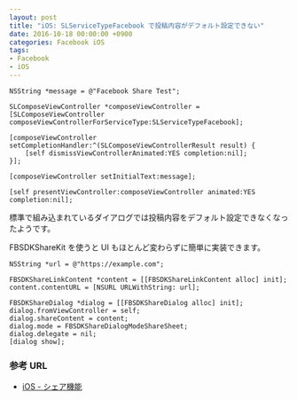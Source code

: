 ```yaml
---
layout: post
title: "iOS: SLServiceTypeFacebook で投稿内容がデフォルト設定できない"
date: 2016-10-18 00:00:00 +0900
categories: Facebook iOS
tags:
- Facebook
- iOS
---
```



    NSString *message = @"Facebook Share Test";

    SLComposeViewController *composeViewController = [SLComposeViewController composeViewControllerForServiceType:SLServiceTypeFacebook];

    [composeViewController setCompletionHandler:^(SLComposeViewControllerResult result) {
        [self dismissViewControllerAnimated:YES completion:nil];
    }];
    
    [composeViewController setInitialText:message];

    [self presentViewController:composeViewController animated:YES completion:nil];


標準で組み込まれているダイアログでは投稿内容をデフォルト設定できなくなったようです。

FBSDKShareKit を使うと UI もほとんど変わらずに簡単に実装できます。

    NSString *url = @"https://example.com";

    FBSDKShareLinkContent *content = [[FBSDKShareLinkContent alloc] init];
    content.contentURL = [NSURL URLWithString: url];

    FBSDKShareDialog *dialog = [[FBSDKShareDialog alloc] init];
    dialog.fromViewController = self;
    dialog.shareContent = content;
    dialog.mode = FBSDKShareDialogModeShareSheet;
    dialog.delegate = nil;
    [dialog show];


### 参考 URL

- [iOS \- シェア機能](https://developers.facebook.com/docs/sharing/ios)
